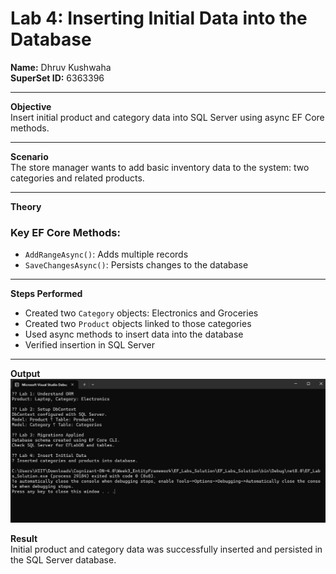 # Lab 4: Inserting Initial Data into the Database  
**Name:** Dhruv Kushwaha  
**SuperSet ID:** 6363396  

---

**Objective**  
Insert initial product and category data into SQL Server using async EF Core methods.

---

**Scenario**  
The store manager wants to add basic inventory data to the system: two categories and related products.

---

**Theory**

### Key EF Core Methods:
- `AddRangeAsync()`: Adds multiple records  
- `SaveChangesAsync()`: Persists changes to the database

---

**Steps Performed**
- Created two `Category` objects: Electronics and Groceries  
- Created two `Product` objects linked to those categories  
- Used async methods to insert data into the database  
- Verified insertion in SQL Server

---

**Output**
![Output](./Output/result_1,2,3,4.jpg)

**Result**  
Initial product and category data was successfully inserted and persisted in the SQL Server database.
